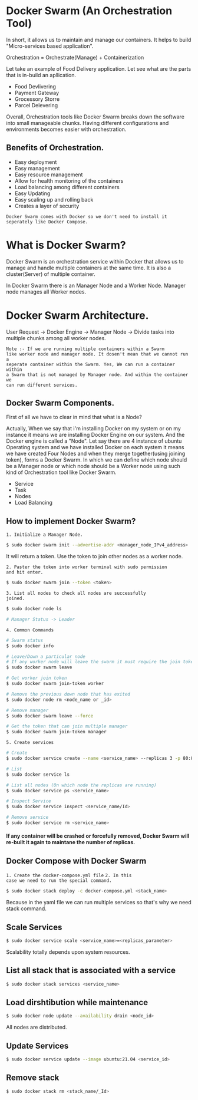 # Docker Swarm (An Orchestration Tool)

In short, it allows us to maintain and manage our containers. It helps to build "Micro-services based application".

Orchestration = Orchestrate(Manage) + Containerization

Let take an example of Food Delivery application. Let see what are the parts that is in-build an apllication.

- Food Devlivering
- Payment Gateway
- Grocessory Storre
- Parcel Delevering

Overall, Orchestration tools like Docker Swarm breaks down the software into small manageable chunks.
Having different configurations and environments becomes easier with orchestration.

## Benefits of Orchestration.

- Easy deployment
- Easy management
- Easy resource management
- Allow for health monitoring of the containers
- Load balancing among different containers
- Easy Updating
- Easy scaling up and rolling back
- Creates a layer of security

<code>Docker Swarm comes with Docker so we don't need to install it seperately like Docker Compose.</code>

# What is Docker Swarm?

Docker Swarm is an orchestration service within Docker that allows us to manage and handle multiple containers at the same time. It is also a cluster(Server) of multiple container.

In Docker Swarm there is an Manager Node and a Worker Node. Manager node manages all Worker nodes.

# Docker Swarm Architecture.

User Request -> Docker Engine -> Manager Node -> Divide tasks into multiple chunks among all worker nodes.

<code>Note :- If we are running multiple containers within a Swarm like worker node and manager node. It dosen't mean that we cannot run a seperate container within the Swarm. Yes, We can run a container within a Swarm that is not managed by Manager node. And within the container we can run different services.</code>

## Docker Swarm Components.

First of all we have to clear in mind that what is a Node?

Actually, When we say that i'm installing Docker on my system or on my instance it means we are installing Docker Engine on our system. And the Docker engine is called a "Node". Let say there are 4 instance of ubuntu Operating system and we have installed Docker on each system it means we have created Four Nodes and when they merge together(using joining token), forms a Docker Swarm. In which we can define which node should be a Manager node or which node should be a Worker node using such kind of Orchestration tool like Docker Swarm.

- Service
- Task
- Nodes
- Load Balancing

## How to implement Docker Swarm?

<code>1. Initialize a Manager Node.</code>

```bash
$ sudo docker swarm init --advertise-addr <manager_node_IPv4_address>
```

It will return a token. Use the token to join other nodes as a worker node.

<code>2. Paster the token into worker terminal with sudo permission and hit enter.</code>

```bash
$ sudo docker swarm join --token <token>
```

<code>3. List all nodes to check all nodes are successfully joined.</code>

```bash
$ sudo docker node ls

# Manager Status -> Leader
```

<code>4. Common Commands</code>

```bash
# Swarm status
$ sudo docker info

# Leave/Down a particular node
# If any worker node will leave the swarm it must require the join token to re-join the swarm
$ sudo docker swarm leave

# Get worker join token
$ sudo docker swarm join-token worker

# Remove the previous down node that has exited
$ sudo docker node rm <node_name or _id>

# Remove manager
$ sudo docker swarm leave --force

# Get the token that can join multiple manager
$ sudo docker swarm join-token manager
```

<code>5. Create services</code>

```bash
# Create
$ sudo docker service create --name <service_name> --replicas 3 -p 80:80 <image>

# List
$ sudo docker service ls

# List all nodes (On which node the replicas are running)
$ sudo docker service ps <service_name>

# Inspect Service
$ sudo docker service inspect <service_name/Id>

# Remove service
$ sudo docker service rm <service_name>
```

#### If any container will be crashed or forcefully removed, Docker Swarm will re-built it again to maintane the number of replicas.

## Docker Compose with Docker Swarm

<code>1. Create the docker-compose.yml file</code>
<code>2. In this case we need to run the special command.</code>

```bash
$ sudo docker stack deploy -c docker-compose.yml <stack_name>
```

Because in the yaml file we can run multiple services so that's why we need stack command.

## Scale Services

```bash
$ sudo docker service scale <service_name>=<replicas_parameter>
```

Scalability totally depends upon system resources.

## List all stack that is associated with a service

```bash
$ sudo docker stack services <service_name>
```

## Load dirshtibution while maintenance

```bash
$ sudo docker node update --availability drain <node_id>
```

All nodes are distributed.

## Update Services

```bash
$ sudo docker service update --image ubuntu:21.04 <service_id>
```

## Remove stack

```bash
$ sudo docker stack rm <stack_name/_Id>
```

